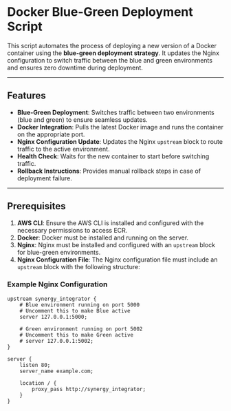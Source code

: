 # Docker Blue-Green Deployment Script

This script automates the process of deploying a new version of a Docker container using the **blue-green deployment strategy**. It updates the Nginx configuration to switch traffic between the blue and green environments and ensures zero downtime during deployment.

---

## Features

- **Blue-Green Deployment**: Switches traffic between two environments (blue and green) to ensure seamless updates.
- **Docker Integration**: Pulls the latest Docker image and runs the container on the appropriate port.
- **Nginx Configuration Update**: Updates the Nginx `upstream` block to route traffic to the active environment.
- **Health Check**: Waits for the new container to start before switching traffic.
- **Rollback Instructions**: Provides manual rollback steps in case of deployment failure.

---

## Prerequisites

1. **AWS CLI**: Ensure the AWS CLI is installed and configured with the necessary permissions to access ECR.
2. **Docker**: Docker must be installed and running on the server.
3. **Nginx**: Nginx must be installed and configured with an `upstream` block for blue-green environments.
4. **Nginx Configuration File**: The Nginx configuration file must include an `upstream` block with the following structure:

### Example Nginx Configuration

```nginx
upstream synergy_integrator {
    # Blue environment running on port 5000
    # Uncomment this to make Blue active
    server 127.0.0.1:5000;

    # Green environment running on port 5002
    # Uncomment this to make Green active
    # server 127.0.0.1:5002;
}

server {
    listen 80;
    server_name example.com;

    location / {
        proxy_pass http://synergy_integrator;
    }
}